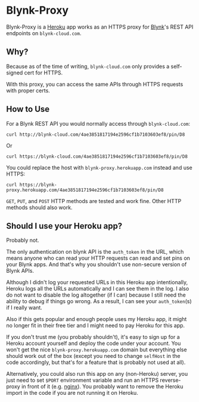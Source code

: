 # Blynk-Proxy

Blynk-Proxy is a [Heroku](https://heroku.com) app works as an HTTPS proxy for
[Blynk](https://www.blynk.cc/)'s REST API endpoints on `blynk-cloud.com`.

## Why?

Because as of the time of writing,
`blynk-cloud.com` only provides a self-signed cert for HTTPS.

With this proxy, you can access the same APIs through HTTPS requests with proper
certs.

## How to Use

For a Blynk REST API you would normally access through `blynk-cloud.com`:

```
curl http://blynk-cloud.com/4ae3851817194e2596cf1b7103603ef8/pin/D8
```

Or

```
curl https://blynk-cloud.com/4ae3851817194e2596cf1b7103603ef8/pin/D8
```

You could replace the host with `blynk-proxy.herokuapp.com` instead and use
HTTPS:

```
curl https://blynk-proxy.herokuapp.com/4ae3851817194e2596cf1b7103603ef8/pin/D8
```

`GET`, `PUT`, and `POST` HTTP methods are tested and work fine. Other HTTP
methods should also work.

## Should I use your Heroku app?

Probably not.

The only authentication on blynk API is the `auth_token` in the URL,
which means anyone who can read your HTTP requests can read and set pins on your
Blynk apps. And that's why you shouldn't use non-secure version of Blynk APIs.

Although I didn't log your requested URLs in this Heroku app intentionally,
Heroku logs all the URLs automatically and I can see them in the log.
I also do not want to disable the log altogether (if I can) because I still need
the ability to debug if things go wrong.
As a result, I can see your `auth_token`(s) if I really want.

Also if this gets popular and enough people uses my Heroku app,
it might no longer fit in their free tier and I might need to pay Heroku for
this app.

If you don't trust me (you probably shouldn't),
it's easy to sign up for a Heroku account yourself and deploy the code under
your account.
You won't get the nice `blynk-proxy.herokuapp.com` domain but everything else
should work out of the box
(except you need to change `selfHost` in the code accordingly,
but that's for a feature that is probably not used at all).

Alternatively, you could also run this app on any (non-Heroku) server,
you just need to set `$PORT` environment variable and run an HTTPS reverse-proxy
in front of it (e.g. [nginx](https://www.nginx.com/)).
You probably want to remove the Heroku import in the code if you are not running
it on Heroku.
